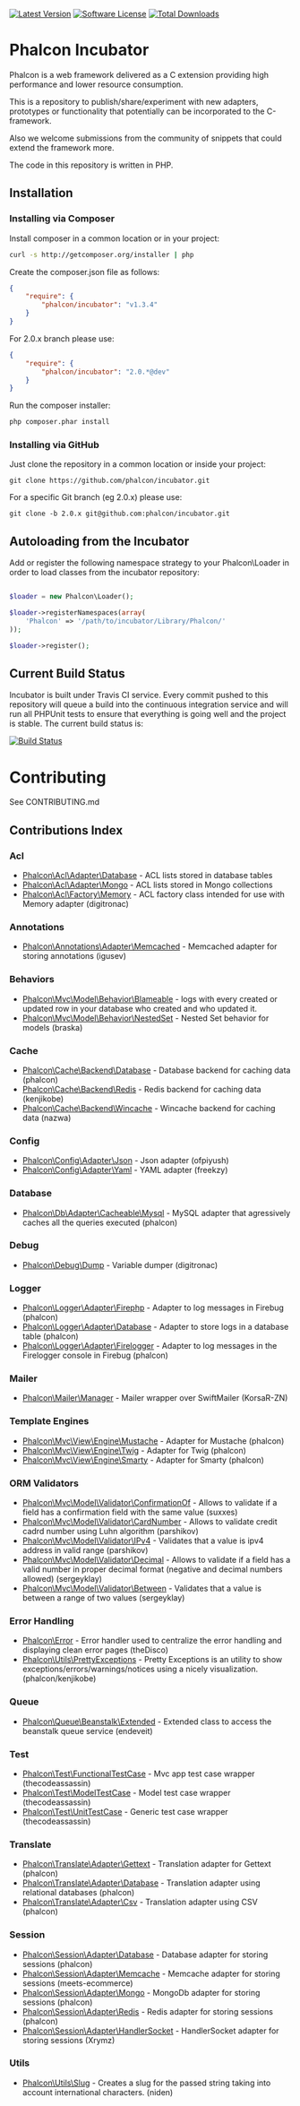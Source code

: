 [![Latest Version](https://img.shields.io/packagist/v/phalcon/incubator.svg?style=flat-square)](https://github.com/phalcon/incubator/releases)
[![Software License](https://img.shields.io/badge/license-BSD--3-brightgreen.svg?style=flat-square)](LICENSE.md)
[![Total Downloads](https://img.shields.io/packagist/dt/phalcon/incubator.svg?style=flat-square)](https://packagist.org/packages/phalcon/incubator)

# Phalcon Incubator

Phalcon is a web framework delivered as a C extension providing high performance and lower resource consumption.

This is a repository to publish/share/experiment with new adapters, prototypes or functionality that potentially can be incorporated to the C-framework.

Also we welcome submissions from the community of snippets that could extend the framework more.

The code in this repository is written in PHP.

## Installation

### Installing via Composer

Install composer in a common location or in your project:

```bash
curl -s http://getcomposer.org/installer | php
```

Create the composer.json file as follows:

```json
{
    "require": {
        "phalcon/incubator": "v1.3.4"
    }
}
```

For 2.0.x branch please use:

```json
{
    "require": {
        "phalcon/incubator": "2.0.*@dev"
    }
}
```

Run the composer installer:

```bash
php composer.phar install
```

### Installing via GitHub

Just clone the repository in a common location or inside your project:

```
git clone https://github.com/phalcon/incubator.git
```

For a specific Git branch (eg 2.0.x) please use:

```
git clone -b 2.0.x git@github.com:phalcon/incubator.git
```

## Autoloading from the Incubator

Add or register the following namespace strategy to your Phalcon\Loader in order
to load classes from the incubator repository:

```php

$loader = new Phalcon\Loader();

$loader->registerNamespaces(array(
	'Phalcon' => '/path/to/incubator/Library/Phalcon/'
));

$loader->register();
```

## Current Build Status

Incubator is built under Travis CI service. Every commit pushed to this repository will queue a build into the continuous integration service and will run all PHPUnit tests to ensure that everything is going well and the project is stable. The current build status is:

[![Build Status](https://img.shields.io/travis/phalcon/incubator/master.svg?style=flat-square)](https://travis-ci.org/phalcon/incubator)

# Contributing

See CONTRIBUTING.md

## Contributions Index

### Acl
* [Phalcon\Acl\Adapter\Database](https://github.com/phalcon/incubator/tree/master/Library/Phalcon/Acl/Adapter) - ACL lists stored in database tables
* [Phalcon\Acl\Adapter\Mongo](https://github.com/phalcon/incubator/tree/master/Library/Phalcon/Acl/Adapter) - ACL lists stored in Mongo collections
* [Phalcon\Acl\Factory\Memory](https://github.com/phalcon/incubator/tree/master/Library/Phalcon/Acl/Factory) - ACL factory class intended for use with Memory adapter (digitronac)

### Annotations
* [Phalcon\Annotations\Adapter\Memcached](https://github.com/phalcon/incubator/tree/master/Library/Phalcon/Annotations/Adapter) - Memcached adapter for storing annotations (igusev)

### Behaviors
* [Phalcon\Mvc\Model\Behavior\Blameable](https://github.com/phalcon/incubator/tree/master/Library/Phalcon/Mvc/Model/Behavior) - logs with every created or updated row in your database who created and who updated it. 
* [Phalcon\Mvc\Model\Behavior\NestedSet](https://github.com/phalcon/incubator/tree/master/Library/Phalcon/Mvc/Model/Behavior) - Nested Set behavior for models (braska)

### Cache
* [Phalcon\Cache\Backend\Database](https://github.com/phalcon/incubator/tree/master/Library/Phalcon/Cache/Backend) - Database backend for caching data (phalcon)
* [Phalcon\Cache\Backend\Redis](https://github.com/phalcon/incubator/tree/master/Library/Phalcon/Cache/Backend) - Redis backend for caching data (kenjikobe)
* [Phalcon\Cache\Backend\Wincache](https://github.com/phalcon/incubator/tree/master/Library/Phalcon/Cache/Backend) - Wincache backend for caching data (nazwa)

### Config
* [Phalcon\Config\Adapter\Json](https://github.com/phalcon/incubator/tree/master/Library/Phalcon/Config/Adapter) - Json adapter (ofpiyush)
* [Phalcon\Config\Adapter\Yaml](https://github.com/phalcon/incubator/tree/master/Library/Phalcon/Config/Adapter) - YAML adapter (freekzy)

### Database
* [Phalcon\Db\Adapter\Cacheable\Mysql](https://github.com/phalcon/incubator/tree/master/Library/Phalcon/Db) - MySQL adapter that agressively caches all the queries executed (phalcon)

### Debug
* [Phalcon\Debug\Dump](https://github.com/phalcon/incubator/tree/master/Library/Phalcon/Debug) - Variable dumper (digitronac)

### Logger
* [Phalcon\Logger\Adapter\Firephp](https://github.com/phalcon/incubator/tree/master/Library/Phalcon/Logger) - Adapter to log messages in Firebug (phalcon)
* [Phalcon\Logger\Adapter\Database](https://github.com/phalcon/incubator/tree/master/Library/Phalcon/Logger) - Adapter to store logs in a database table (phalcon)
* [Phalcon\Logger\Adapter\Firelogger](https://github.com/phalcon/incubator/tree/master/Library/Phalcon/Logger) - Adapter to log messages in the Firelogger console in Firebug (phalcon)

### Mailer
* [Phalcon\Mailer\Manager](https://github.com/phalcon/incubator/tree/master/Library/Phalcon/Mailer) - Mailer wrapper over SwiftMailer (KorsaR-ZN)

### Template Engines
* [Phalcon\Mvc\View\Engine\Mustache](https://github.com/phalcon/incubator/tree/master/Library/Phalcon/Mvc/View/Engine) - Adapter for Mustache (phalcon)
* [Phalcon\Mvc\View\Engine\Twig](https://github.com/phalcon/incubator/tree/master/Library/Phalcon/Mvc/View/Engine) - Adapter for Twig (phalcon)
* [Phalcon\Mvc\View\Engine\Smarty](https://github.com/phalcon/incubator/tree/master/Library/Phalcon/Mvc/View/Engine) - Adapter for Smarty (phalcon)

### ORM Validators
* [Phalcon\Mvc\Model\Validator\ConfirmationOf](https://github.com/phalcon/incubator/tree/master/Library/Phalcon/Mvc/Model/Validator) - Allows to validate if a field has a confirmation field with the same value (suxxes)
* [Phalcon\Mvc\Model\Validator\CardNumber](https://github.com/phalcon/incubator/tree/master/Library/Phalcon/Mvc/Model/Validator) - Allows to validate credit cadrd number using Luhn algorithm (parshikov)
* [Phalcon\Mvc\Model\Validator\IPv4](https://github.com/phalcon/incubator/tree/master/Library/Phalcon/Mvc/Model/Validator) - Validates that a value is ipv4 address in valid range (parshikov)
* [Phalcon\Mvc\Model\Validator\Decimal](https://github.com/phalcon/incubator/tree/master/Library/Phalcon/Mvc/Model/Validator) - Allows to validate if a field has a valid number in proper decimal format (negative and decimal numbers allowed) (sergeyklay) 
* [Phalcon\Mvc\Model\Validator\Between](https://github.com/phalcon/incubator/tree/master/Library/Phalcon/Mvc/Model/Validator) - Validates that a value is between a range of two values (sergeyklay)

### Error Handling
* [Phalcon\Error](https://github.com/phalcon/incubator/tree/master/Library/Phalcon/Error) - Error handler used to centralize the error handling and displaying clean error pages (theDisco)
* [Phalcon\Utils\PrettyExceptions](https://github.com/phalcon/pretty-exceptions) - Pretty Exceptions is an utility to show exceptions/errors/warnings/notices using a nicely visualization. (phalcon/kenjikobe)

### Queue
* [Phalcon\Queue\Beanstalk\Extended](https://github.com/phalcon/incubator/tree/master/Library/Phalcon/Queue/Beanstalk) - Extended class to access the beanstalk queue service (endeveit)

### Test
* [Phalcon\Test\FunctionalTestCase](https://github.com/silverbadge/incubator/tree/master/Library/Phalcon/Test) - Mvc app test case wrapper (thecodeassassin)
* [Phalcon\Test\ModelTestCase](https://github.com/silverbadge/incubator/tree/master/Library/Phalcon/Test) - Model test case wrapper (thecodeassassin)
* [Phalcon\Test\UnitTestCase](https://github.com/silverbadge/incubator/tree/master/Library/Phalcon/Test) - Generic test case wrapper (thecodeassassin)

### Translate
* [Phalcon\Translate\Adapter\Gettext](https://github.com/phalcon/incubator/tree/master/Library/Phalcon/Translate/Adapter) - Translation adapter for Gettext (phalcon)
* [Phalcon\Translate\Adapter\Database](https://github.com/phalcon/incubator/tree/master/Library/Phalcon/Translate/Adapter) - Translation adapter using relational databases (phalcon)
* [Phalcon\Translate\Adapter\Csv](https://github.com/phalcon/incubator/tree/master/Library/Phalcon/Translate/Adapter) - Translation adapter using CSV (phalcon)

### Session
* [Phalcon\Session\Adapter\Database](https://github.com/phalcon/incubator/tree/master/Library/Phalcon/Session/Adapter) - Database adapter for storing sessions (phalcon)
* [Phalcon\Session\Adapter\Memcache](https://github.com/phalcon/incubator/tree/master/Library/Phalcon/Session/Adapter) - Memcache adapter for storing sessions (meets-ecommerce)
* [Phalcon\Session\Adapter\Mongo](https://github.com/phalcon/incubator/tree/master/Library/Phalcon/Session/Adapter) - MongoDb adapter for storing sessions (phalcon)
* [Phalcon\Session\Adapter\Redis](https://github.com/phalcon/incubator/tree/master/Library/Phalcon/Session/Adapter) - Redis adapter for storing sessions (phalcon)
* [Phalcon\Session\Adapter\HandlerSocket](https://github.com/phalcon/incubator/tree/master/Library/Phalcon/Session/Adapter) - HandlerSocket adapter for storing sessions (Xrymz)

### Utils
* [Phalcon\Utils\Slug](https://github.com/phalcon/incubator/tree/master/Library/Phalcon/Utils) - Creates a slug for the passed string taking into account international characters. (niden)
